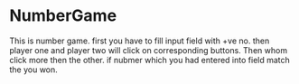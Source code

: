 # NumberGame
This is number game. first you have to fill input field with +ve no. then player one and player two will click on corresponding buttons.
Then whom click more then the other. if nubmer which you had entered into field match the you won.
